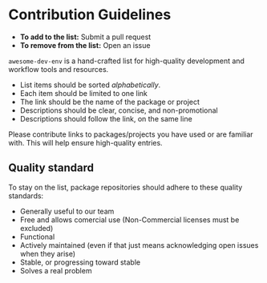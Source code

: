 # Contribution Guidelines

- **To add to the list:** Submit a pull request
- **To remove from the list:** Open an issue

`awesome-dev-env` is a hand-crafted list for high-quality development and workflow tools and resources.

- List items should be sorted *alphabetically*.
- Each item should be limited to one link
- The link should be the name of the package or project
- Descriptions should be clear, concise, and non-promotional
- Descriptions should follow the link, on the same line

Please contribute links to packages/projects you have used or are familiar with. This will help ensure high-quality entries.


## Quality standard

To stay on the list, package repositories should adhere to these quality standards:

- Generally useful to our team
- Free and allows comercial use (Non-Commercial licenses must be excluded)
- Functional
- Actively maintained (even if that just means acknowledging open issues when they arise)
- Stable, or progressing toward stable
- Solves a real problem

